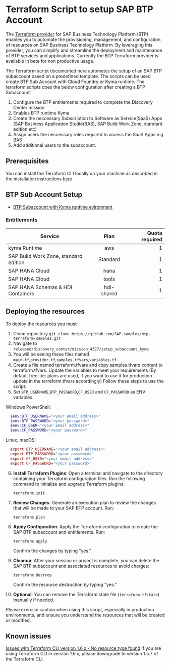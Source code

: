 # Terraform Script to setup SAP BTP Account 
The [Terraform provider](https://registry.terraform.io/providers/SAP/btp/latest) for SAP Business Technology Platform (BTP) enables you to automate the provisioning, management, and configuration of resources on SAP Business Technology Platform. By leveraging this provider, you can simplify and streamline the deployment and maintenance of BTP services and applications. Currently the BTP Terraform provider is available in beta for non productive usage. 

The Terraform script  documented here automates the setup of an SAP BTP subaccount based on a predefined template. The scripts can be used create BTP Sub Account with Cloud Foundry or Kyma runtime. The terraform scripts does the below configuration after creating a BTP Subaccount

1. Configure the BTP entitlements required to complete the Discovery Center mission
2. Enables BTP runtime Kyma
3. Create the neccessary Subscription to Software as Service(SaaS) Apps (SAP Business Application Studio(BAS), SAP Build Work Zone, standard edition etc)
4. Assgn users the neccessary roles required to access the SaaS Apps e.g BAS
5. Add additional users to the subaccount.

## Prerequisites

You can install the Terraform CLI locally on your machine as described in the installation instructions [here](https://github.com/SAP-samples/btp-terraform-samples/blob/main/GET_STARTED.md)

## BTP Sub Account Setup

- [BTP Subaccount with Kyma runtime evironment](#btp-subaccount-with-kyma-runtime-evironment)

 ### Entitlements

| Service     |      Plan      |  Quota required |
| ------------- | :-----------: | ----: |
| kyma Runtime     | aws | 1 |
| SAP Build Work Zone, standard edition    |  Standard    |   1 |
| SAP HANA Cloud |   hana    |    1 |
| SAP HANA Cloud |   tools   |    1 |
| SAP HANA Schemas & HDI Containers |   hdi-shared   |    1 |

## Deploying the resources

To deploy the resources you must:
1. Clone repository `git clone https://github.com/SAP-samples/btp-terraform-samples.git`
2. Navigate to `released/discovery_center/mission_4327/setup_subaccount_kyma`
3. You will be seeing these files named `main.tf`,`provider.tf`,`samples.tfvars`,`variables.tf`.
4. Create a file named terraform.tfvars and copy samples.tfvars content to terraform.tfvars. Update the variables to meet your requirements (By default free-tier plans are used, if you want to use it for production update in the terraform.tfvars accordingly) Follow these steps to use the script:
5. Set `BTP_USERNAME`,`BTP_PASSWORD`,`CF_USER` and `CF_PASSWORD` as ENV variables.
   
Windows PowerShell:
```Powershell
  $env:BTP_USERNAME="<your email address>"
  $env:BTP_PASSWORD="<your password>"
  $env:CF_USER="<your email address>"
  $env:CF_PASSWORD="<your password>"
```
Linux, macOS:
```mac OS
  export BTP_USERNAME="<your email address>"
  export BTP_PASSWORD="<your password>"
  export CF_USER="<your email address>"
  export CF_PASSWORD="<your password>"
```
6. **Install Terraform Plugins**: Open a terminal and navigate to the directory containing your Terraform configuration files. Run the following command to initialize and upgrade Terraform plugins:

    ```shell
    terraform init
    ```

7. **Review Changes**: Generate an execution plan to review the changes that will be made to your SAP BTP account. Run:

    ```shell
    terraform plan
    ```

8. **Apply Configuration**: Apply the Terraform configuration to create the SAP BTP subaccount and entitlements. Run:

    ```shell
    terraform apply
    ```

    Confirm the changes by typing "yes."

9. **Cleanup**: After your session or project is complete, you can delete the SAP BTP subaccount and associated resources to avoid charges:

    ```shell
    terraform destroy
    ```

    Confirm the resource destruction by typing "yes."

10. **Optional**: You can remove the Terraform state file (`terraform.tfstate`) manually if needed.

Please exercise caution when using this script, especially in production environments, and ensure you understand the resources that will be created or modified.

## Known issues

[Issues with Terraform CLI version 1.6.x - No resource type found](https://github.com/SAP/terraform-provider-btp/discussions/477)
If you are using Terraform CLI in version 1.6.x, please downgrade to version 1.5.7 of the Terraform CLI.
